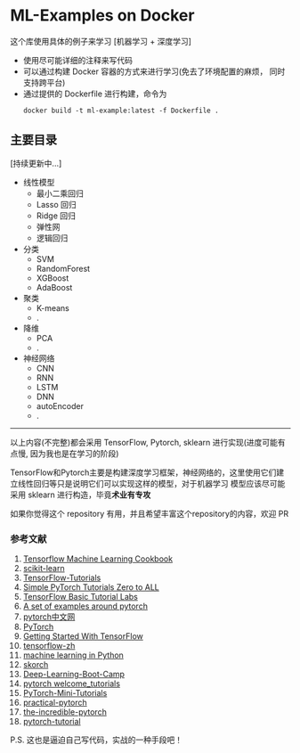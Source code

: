 # ML-Examples on Docker

这个库使用具体的例子来学习 [机器学习 + 深度学习]

* 使用尽可能详细的注释来写代码
* 可以通过构建 Docker 容器的方式来进行学习(免去了环境配置的麻烦， 同时支持跨平台)
* 通过提供的 Dockerfile 进行构建，命令为
    ```shell
    docker build -t ml-example:latest -f Dockerfile .
    ```

## 主要目录
[持续更新中...]
* 线性模型
    * 最小二乘回归
    * Lasso 回归
    * Ridge 回归
    * 弹性网
    * 逻辑回归
* 分类
    * SVM
    * RandomForest
    * XGBoost
    * AdaBoost
* 聚类
    * K-means
    * .
* 降维
    * PCA
    * .
* 神经网络
    * CNN
    * RNN
    * LSTM
    * DNN
    * autoEncoder
    * .

------
以上内容(不完整)都会采用 TensorFlow, Pytorch, sklearn 进行实现(进度可能有点慢, 因为我也是在学习的阶段)

TensorFlow和Pytorch主要是构建深度学习框架，神经网络的，这里使用它们建立线性回归等只是说明它们可以实现这样的模型，对于机器学习
模型应该尽可能采用 sklearn 进行构造，毕竟**术业有专攻**

如果你觉得这个 repository 有用，并且希望丰富这个repository的内容，欢迎 PR

### 参考文献
1. [Tensorflow Machine Learning Cookbook](https://github.com/nfmcclure/tensorflow_cookbook)
2. [scikit-learn](http://sklearn.apachecn.org/cn/0.19.0/documentation.html)
3. [TensorFlow-Tutorials](https://github.com/golbin/TensorFlow-Tutorials)
4. [Simple PyTorch Tutorials Zero to ALL](https://github.com/hunkim/PyTorchZeroToAll)
5. [TensorFlow Basic Tutorial Labs](https://github.com/hunkim/DeepLearningZeroToAll)
6. [A set of examples around pytorch](https://github.com/pytorch/examples)
7. [pytorch中文网](https://ptorch.com/news/17.html)
8. [PyTorch](http://pytorch.org/)
9. [Getting Started With TensorFlow](https://www.tensorflow.org/get_started/get_started)
10. [tensorflow-zh](https://github.com/jikexueyuanwiki/tensorflow-zh)
11. [machine learning in Python](https://github.com/scikit-learn/scikit-learn)
12. [skorch](https://github.com/dnouri/skorch)
13. [Deep-Learning-Boot-Camp](https://github.com/QuantScientist/Deep-Learning-Boot-Camp)
14. [pytorch welcome_tutorials](https://github.com/mila-udem/welcome_tutorials)
15. [PyTorch-Mini-Tutorials](https://github.com/vinhkhuc/PyTorch-Mini-Tutorials)
16. [practical-pytorch](https://github.com/spro/practical-pytorch)
17. [the-incredible-pytorch](https://github.com/ritchieng/the-incredible-pytorch)
18. [pytorch-tutorial](https://github.com/yunjey/pytorch-tutorial)

P.S. 这也是逼迫自己写代码，实战的一种手段吧！
